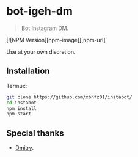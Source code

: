 # bot-igeh-dm

> Bot Instagram DM.

[![NPM Version][npm-image]][npm-url]

Use at your own discretion.

<!-- ![](header.png) -->

## Installation

Termux:

```sh
git clone https://github.com/xbnfz01/instabot/
cd instabot
npm install
npm start
```

## Special thanks

- [Dmitry](https://github.com/dilame/instagram-private-api).
